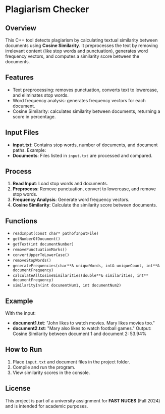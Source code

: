 # Plagiarism Checker

## Overview
This C++ tool detects plagiarism by calculating textual similarity between documents using **Cosine Similarity**. It preprocesses the text by removing irrelevant content (like stop words and punctuation), generates word frequency vectors, and computes a similarity score between the documents.

## Features
- Text preprocessing: removes punctuation, converts text to lowercase, and eliminates stop words.
- Word frequency analysis: generates frequency vectors for each document.
- Cosine Similarity: calculates similarity between documents, returning a score in percentage.

## Input Files
- **input.txt**: Contains stop words, number of documents, and document paths.
  Example:
- **Documents**: Files listed in `input.txt` are processed and compared.

## Process
1. **Read Input**: Load stop words and documents.
2. **Preprocess**: Remove punctuation, convert to lowercase, and remove stop words.
3. **Frequency Analysis**: Generate word frequency vectors.
4. **Cosine Similarity**: Calculate the similarity score between documents.

## Functions
- `readInput(const char* pathofInputFile)`
- `getNumberOfDocument()`
- `getText(int documentNumber)`
- `removePunctuationMarks()`
- `convertUpperToLowerCase()`
- `removeStopWords()`
- `generateFrequencies(char**& uniqueWords, int& uniqueCount, int**& documentFrequency)`
- `calculateAllCosineSimilarities(double**& similarities, int** documentFrequency)`
- `similarityIn(int documentNum1, int documentNum2)`

## Example
With the input:
- **document1.txt**: "John likes to watch movies. Mary likes movies too."
- **document2.txt**: "Mary also likes to watch football games."
Output: Cosine Similarity between document 1 and document 2: 53.94%


## How to Run
1. Place `input.txt` and document files in the project folder.
2. Compile and run the program.
3. View similarity scores in the console.

## License
This project is part of a university assignment for **FAST NUCES** (Fall 2024) and is intended for academic purposes.
